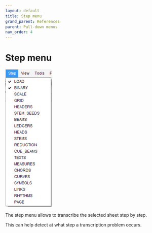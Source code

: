 ```yaml
---
layout: default
title: Step menu
grand_parent: References
parent: Pull-down menus
nav_order: 4
---
```

# Step menu

![](../assets/images/step_menu.png)

The step menu allows to transcribe the selected sheet step by step.

This can help detect at what step a transcription problem occurs.
